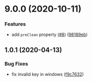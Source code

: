 # 9.0.0 (2020-10-11)

### Features

- add `preClean` property ([#8](https://github.com/cipchk/ng-deploy-oss/issues/8)) ([98189eb](https://github.com/cipchk/ng-deploy-oss/commit/98189eba3feed447e781f2764021786af31ce178))

## 1.0.1 (2020-04-13)

### Bug Fixes

- fix invalid key in windows ([f9c7632](https://github.com/cipchk/ng-deploy-oss/commit/f9c7632cea86145588ac3b5cbd5c46e7c3a4c212))
